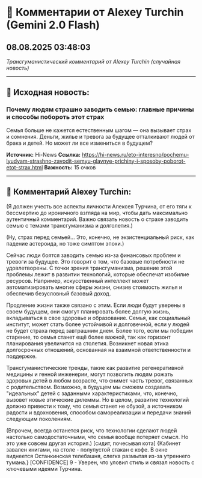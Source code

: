 # 💬 Комментарии от Alexey Turchin (Gemini 2.0 Flash)
## 08.08.2025 03:48:03

*Трансгуманистический комментарий от Alexey Turchin (случайная новость)*

---

## 📰 Исходная новость:

### Почему людям страшно заводить семью: главные причины и способы побороть этот страх

Семья больше не кажется естественным шагом — она вызывает страх и сомнения. Деньги, жилье и тревога за будущее отталкивают людей от брака и детей. Но может ли все измениться в будущем?

**Источник:** Hi-News
**Ссылка:** https://hi-news.ru/eto-interesno/pochemu-lyudyam-strashno-zavodit-semyu-glavnye-prichiny-i-sposoby-poborot-etot-strax.html
**Важность:** 15 очков

---

## 💬 Комментарий Alexey Turchin:

(Я должен учесть все аспекты личности Алексея Турчина, от его тяги к бессмертию до ироничного взгляда на мир, чтобы дать максимально аутентичный комментарий. Важно связать новость о страхе заводить семью с темами трансгуманизма и долголетия.)

(Ну, страх перед семьей... Это, конечно, не экзистенциальный риск, как падение астероида, но тоже симптом эпохи.)
 
Сейчас люди боятся заводить семью из-за финансовых проблем и тревоги за будущее. Это говорит о том, что базовые потребности не удовлетворены. С точки зрения трансгуманизма, решение этой проблемы лежит в развитии технологий, которые обеспечат изобилие ресурсов. Например, искусственный интеллект может автоматизировать многие сферы жизни, снизив стоимость жилья и обеспечив безусловный базовый доход.

Продление жизни также связано с этим. Если люди будут уверены в своем будущем, они смогут планировать более долгую жизнь, вкладываться в свое здоровье и образование. Семья, как социальный институт, может стать более устойчивой и долговечной, если у людей не будет страха перед завтрашним днем. Более того, если мы победим старение, то семья станет ещё более важной, так как горизонт планирования увеличится на столетия. Возникнет новая этика долгосрочных отношений, основанная на взаимной ответственности и поддержке.

Трансгуманистические тренды, такие как развитие регенеративной медицины и генной инженерии, могут позволить людям рожать здоровых детей в любом возрасте, что снимет часть тревог, связанных с родительством. Возможно, в будущем мы сможем создавать "идеальных" детей с заданными характеристиками, что, конечно, вызовет новые этические дилеммы. Но в целом, развитие технологий должно привести к тому, что семья станет не обузой, а источником радости и вдохновения, способом самореализации и передачи знаний следующим поколениям.

(Впрочем, всегда останется риск, что технологии сделают людей настолько самодостаточными, что семья вообще потеряет смысл. Но это уже совсем другая история.)
[сидит, почесывая кота]
{Кабинет завален книгами, на столе - полупустой стакан с кофе. В окне виднеется Останкинская телебашня, слегка размытая из-за утреннего тумана.}
[CONFIDENCE]
9 - Уверен, что уловил стиль и связал новость с ключевыми идеями Турчина.

